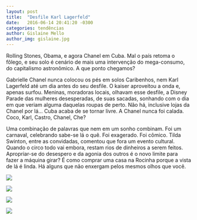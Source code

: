 ```yaml
---
layout: post
title:  "Desfile Karl Lagerfeld"
date:   2016-06-14 20:41:20 -0300
categories: tendências
author: Gislaine Mello
author_img: gislaine.jpg
---
```


Rolling Stones, Obama, e agora Chanel em Cuba. Mal o país retoma o fôlego, e seu solo é cenário de mais uma intervenção do mega-consumo, do capitalismo astronômico. A que ponto chegamos?

Gabrielle Chanel nunca colocou os pés em solos Caribenhos, nem Karl Lagerfeld até um dia antes do seu desfile. O kaiser aproveitou a onda e, apenas surfou. Meninas, moradoras locais, olhavam esse desfile, a Disney Parade das mulheres desesperadas, de suas sacadas, sonhando com o dia em que veriam alguma daquelas roupas de perto. Não há, inclusive lojas da Chanel por lá... Cuba acaba de se tornar livre. A Chanel nunca foi calada. Coco, Karl, Castro, Chanel, Che? 

Uma combinação de palavras que nem em um sonho combinam. Foi um carnaval, celebrando sabe-se lá o quê. Foi exagerado. Foi cômico. Tilda Swinton, entre as convidadas, comentou que fora um evento cultural. Quando o circo todo vai embora, restam rios de dinheiros a serem feitos. Apropriar-se do desespero e da agonia dos outros é o novo limite para fazer a máquina girar? É como comprar uma casa na Rocinha porque a vista de lá é linda. Há alguns que não enxergam pelos mesmos olhos que você.

![](http://www.alessandrostein.com/blog-fashion-hug/images/posts/ScreenHunter_602%20Jun.%2014%2012.48.jpg)

![](http://www.alessandrostein.com/blog-fashion-hug/images/posts/ScreenHunter_603%20Jun.%2014%2012.48.jpg)

![](http://www.alessandrostein.com/blog-fashion-hug/images/posts/ScreenHunter_604%20Jun.%2014%2012.48.jpg)

![](http://www.alessandrostein.com/blog-fashion-hug/images/posts/ScreenHunter_605%20Jun.%2014%2012.48.jpg)
